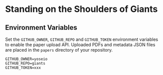 # Standing on the Shoulders of Giants

## Environment Variables

Set the `GITHUB_OWNER`, `GITHUB_REPO` and `GITHUB_TOKEN` environment variables to enable the paper upload API. Uploaded PDFs and metadata JSON files are placed in the `papers` directory of your repository.

```env
GITHUB_OWNER=yoseio
GITHUB_REPO=giants
GITHUB_TOKEN=xxx
```
